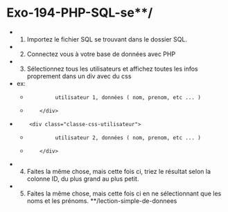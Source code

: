 # Exo-194-PHP-SQL-se**/
* 1. Importez le fichier SQL se trouvant dans le dossier SQL.
* 2. Connectez vous à votre base de données avec PHP
* 3. Sélectionnez tous les utilisateurs et affichez toutes les infos proprement dans un div avec du css
*    ex:  <div class="classe-css-utilisateur">
     *              utilisateur 1, données ( nom, prenom, etc ... )
     *         </div>
*         <div class="classe-css-utilisateur">
    *              utilisateur 2, données ( nom, prenom, etc ... )
    *         </div>
* 4. Faites la même chose, mais cette fois ci, triez le résultat selon la colonne ID, du plus grand au plus petit.
* 5. Faites la même chose, mais cette fois ci en ne sélectionnant que les noms et les prénoms.
     **/lection-simple-de-donnees